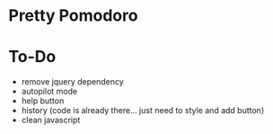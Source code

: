 # Pretty Pomodoro

To-Do
======
* remove jquery dependency
* autopilot mode
* help button
* history (code is already there... just need to style and add button)
* clean javascript

